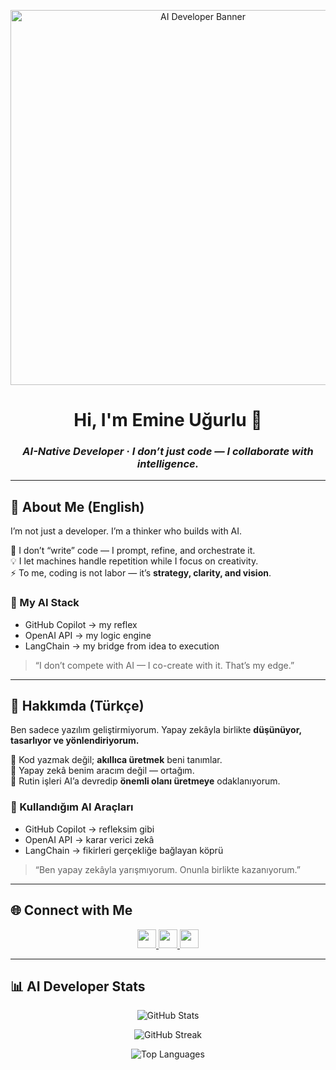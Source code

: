 <!-- 🎨 Header -->
<p align="center">
  <img src="https://github.com/user-attachments/assets/d30de922-79c7-4f03-aa0e-0551ddd6ffef" width="600" alt="AI Developer Banner"/>
</p>

<h1 align="center">Hi, I'm Emine Uğurlu 🤖</h1>
<h3 align="center"><i>AI-Native Developer · I don’t just code — I collaborate with intelligence.</i></h3>

---

## 🧠 About Me (English)

I’m not just a developer. I’m a thinker who builds with AI.

💬 I don’t “write” code — I prompt, refine, and orchestrate it.  
💡 I let machines handle repetition while I focus on creativity.  
⚡ To me, coding is not labor — it’s **strategy, clarity, and vision**.

### 🧰 My AI Stack
- GitHub Copilot → my reflex  
- OpenAI API → my logic engine  
- LangChain → my bridge from idea to execution

> “I don’t compete with AI — I co-create with it. That’s my edge.”

---

## 🧠 Hakkımda (Türkçe)

Ben sadece yazılım geliştirmiyorum. Yapay zekâyla birlikte **düşünüyor, tasarlıyor ve yönlendiriyorum.**

🧩 Kod yazmak değil; **akıllıca üretmek** beni tanımlar.  
🧠 Yapay zekâ benim aracım değil — ortağım.  
🚀 Rutin işleri AI’a devredip **önemli olanı üretmeye** odaklanıyorum.

### 🧰 Kullandığım AI Araçları
- GitHub Copilot → refleksim gibi  
- OpenAI API → karar verici zekâ  
- LangChain → fikirleri gerçekliğe bağlayan köprü

> “Ben yapay zekâyla yarışmıyorum. Onunla birlikte kazanıyorum.”

---

## 🌐 Connect with Me

<p align="center">
  <a href="https://linkedin.com/in/emine-ugurlu" target="_blank">
    <img src="https://cdn.jsdelivr.net/gh/devicons/devicon/icons/linkedin/linkedin-original.svg" width="30" />
  </a>
  <a href="https://instagram.com/emine__ugurlu__" target="_blank">
    <img src="https://cdn-icons-png.flaticon.com/512/2111/2111463.png" width="30" />
  </a>
  <a href="https://medium.com/@emineugurlu957" target="_blank">
    <img src="https://cdn-icons-png.flaticon.com/512/5968/5968885.png" width="30" />
  </a>
</p>

---

## 📊 AI Developer Stats

<p align="center">
  <img src="https://github-readme-stats.vercel.app/api?username=emineugurlu&show_icons=true&theme=tokyonight&custom_title=AI%20Driven%20Coding%20Stats" alt="GitHub Stats" />
</p>

<p align="center">
  <img src="https://github-readme-streak-stats.herokuapp.com/?user=emineugurlu&theme=tokyonight" alt="GitHub Streak" />
</p>

<p align="center">
  <img src="https://github-readme-stats.vercel.app/api/top-langs/?username=emineugurlu&layout=compact&theme=tokyonight" alt="Top Languages" />
</p>

<!-- Note: GitHub language stats reflect repo file sizes, not usage frequency. My AI work often lives in private tools or prompt-based workflows. -->

